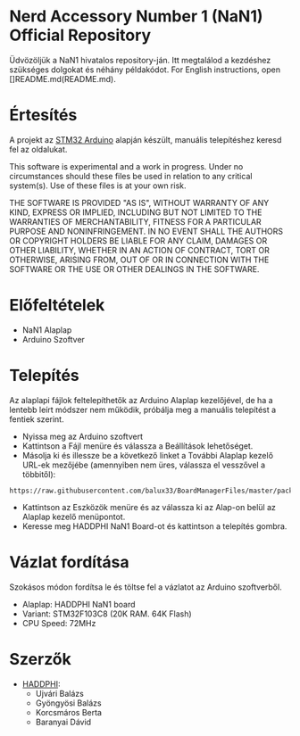 # Nerd Accessory Number 1 (NaN1) Official Repository
Üdvözöljük a NaN1 hivatalos repository-ján. Itt megtalálod a kezdéshez szükséges dolgokat és néhány példakódot.
For English instructions, open []README.md(README.md).

# Értesítés
A projekt az [STM32 Arduino](https://github.com/rogerclarkmelbourne/Arduino_STM32) alapján készült, manuális telepítéshez keresd fel az oldalukat.

This software is experimental and a work in progress. Under no circumstances should these files be used in relation to any critical system(s). Use of these files is at your own risk.

THE SOFTWARE IS PROVIDED "AS IS", WITHOUT WARRANTY OF ANY KIND, EXPRESS OR IMPLIED, INCLUDING BUT NOT LIMITED TO THE WARRANTIES OF MERCHANTABILITY, FITNESS FOR A PARTICULAR PURPOSE AND NONINFRINGEMENT. IN NO EVENT SHALL THE AUTHORS OR COPYRIGHT HOLDERS BE LIABLE FOR ANY CLAIM, DAMAGES OR OTHER LIABILITY, WHETHER IN AN ACTION OF CONTRACT, TORT OR OTHERWISE, ARISING FROM, OUT OF OR IN CONNECTION WITH THE SOFTWARE OR THE USE OR OTHER DEALINGS IN THE SOFTWARE.

# Előfeltételek
* NaN1 Alaplap
* Arduino Szoftver

# Telepítés
Az alaplapi fájlok feltelepíthetők az Arduino Alaplap kezelőjével, de ha a lentebb leírt módszer nem működik, próbálja meg a manuális telepítést a fentiek szerint.

* Nyissa meg az Arduino szoftvert
* Kattintson a Fájl menüre és válassza a Beállítások lehetőséget.
* Másolja ki és illessze be a következő linket a További Alaplap kezelő URL-ek mezőjébe (amennyiben nem üres, válassza el vesszővel a többitől):
```
https://raw.githubusercontent.com/balux33/BoardManagerFiles/master/package_Arduino_STM32_balux33_index.json
```
* Kattintson az Eszközök menüre és az válassza ki az Alap-on belül az Alaplap kezelő menüpontot.
* Keresse meg HADDPHI NaN1 Board-ot és kattintson a telepítés gombra.

# Vázlat fordítása
Szokásos módon fordítsa le és töltse fel a vázlatot az Arduino szoftverből.

* Alaplap: HADDPHI NaN1 board
* Variant: STM32F103C8 (20K RAM. 64K Flash)
* CPU Speed: 72MHz

# Szerzők
* [HADDPHI](https://www.facebook.com/haddphi.de.3):
  - Ujvári Balázs
  - Gyöngyösi Balázs
  - Korcsmáros Berta
  - Baranyai Dávid
